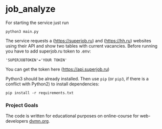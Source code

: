 # job_analyze


For starting the service just run 

```
python3 main.py 

```
The service requests a (https://superjob.ru) and (https://hh.ru) websites using their API and show two tables with current vacancies. Before running you have to add superjob.ru token to .env:

```
'SUPERJOBTOKEN'='YOUR TOKEN'
```

You can get the token here (https://api.superjob.ru)


Python3 should be already installed. 
Then use `pip` (or `pip3`, if there is a conflict with Python2) to install dependencies:
```
pip install -r requirements.txt
```

### Project Goals

The code is written for educational purposes on online-course for web-developers [dvmn.org](https://dvmn.org/).
